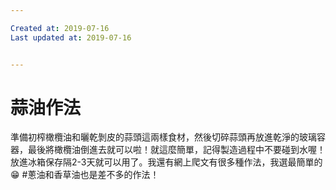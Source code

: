 ```yaml
---

Created at: 2019-07-16
Last updated at: 2019-07-16


---
```


# 蒜油作法


準備初榨橄欖油和曬乾剝皮的蒜頭這兩樣食材，然後切碎蒜頭再放進乾淨的玻璃容器，最後將橄欖油倒進去就可以啦！就這麼簡單，記得製造過程中不要碰到水喔！放進冰箱保存隔2-3天就可以用了。我還有網上爬文有很多種作法，我選最簡單的😁
#蔥油和香草油也是差不多的作法！

